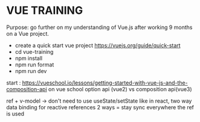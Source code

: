 # VUE TRAINING

Purpose: go further on my understanding of Vue.js after working 9 months on a Vue project.

- create a quick start vue project https://vuejs.org/guide/quick-start
- cd vue-training
- npm install
- npm run format
- npm run dev


start : https://vueschool.io/lessons/getting-started-with-vue-js-and-the-composition-api on vue school
option api (vue2) vs composition api(vue3)

ref + v-model -> don't need to use useState/setState like in react, two way data binding for reactive references
2 ways = stay sync everywhere the ref is used

